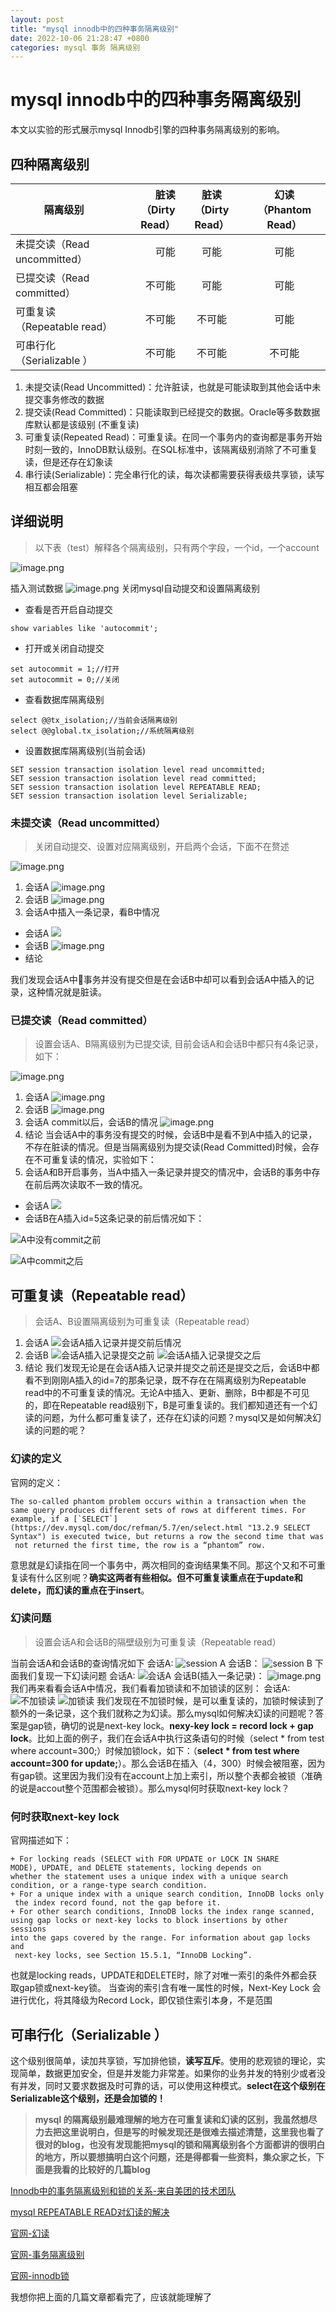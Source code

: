 ```yaml
---
layout: post
title: "mysql innodb中的四种事务隔离级别"
date: 2022-10-06 21:28:47 +0800
categories: mysql 事务 隔离级别
---
```


# mysql innodb中的四种事务隔离级别

本文以实验的形式展示mysql Innodb引擎的四种事务隔离级别的影响。

## 四种隔离级别

| 隔离级别        | 脏读（Dirty Read）   |  脏读（Dirty Read）  |幻读（Phantom Read） |
| --------   | -----:  | :----:  |:----:  |
|未提交读（Read uncommitted）   | 可能|   可能     |可能    |
|已提交读（Read committed）        |  不可能|   可能     |可能    |
|可重复读（Repeatable read）      | 不可能|   不可能     |可能    |
|可串行化（Serializable ）   | 不可能|  不可能     |不可能    |

1. 未提交读(Read Uncommitted)：允许脏读，也就是可能读取到其他会话中未提交事务修改的数据
2. 提交读(Read Committed)：只能读取到已经提交的数据。Oracle等多数数据库默认都是该级别 (不重复读)
3. 可重复读(Repeated Read)：可重复读。在同一个事务内的查询都是事务开始时刻一致的，InnoDB默认级别。在SQL标准中，该隔离级别消除了不可重复读，但是还存在幻象读
4. 串行读(Serializable)：完全串行化的读，每次读都需要获得表级共享锁，读写相互都会阻塞

## 详细说明

> 以下表（test）解释各个隔离级别，只有两个字段，一个id，一个account

![image.png](/mysql%20innodb中的四种事务隔离级别/8596800-048285446d7c9fa6.png)


插入测试数据
![image.png](/mysql%20innodb中的四种事务隔离级别/8596800-530cc6e63eeb0cfe.png)
关闭mysql自动提交和设置隔离级别

+ 查看是否开启自动提交

```shell
show variables like 'autocommit';
```

+ 打开或关闭自动提交
  
```shell
set autocommit = 1;//打开
set autocommit = 0;//关闭
```

+ 查看数据库隔离级别

```shell
select @@tx_isolation;//当前会话隔离级别
select @@global.tx_isolation;//系统隔离级别
```

+ 设置数据库隔离级别(当前会话)

```shell
SET session transaction isolation level read uncommitted;
SET session transaction isolation level read committed;
SET session transaction isolation level REPEATABLE READ;
SET session transaction isolation level Serializable;
```

### 未提交读（Read uncommitted）

> 关闭自动提交、设置对应隔离级别，开启两个会话，下面不在赘述

![image.png](/mysql%20innodb中的四种事务隔离级别/8596800-3a18f33cb3f342f6.png)

1. 会话A
![image.png](/mysql%20innodb中的四种事务隔离级别/8596800-afb7806b4c4f66de.png)
2. 会话B
![image.png](/mysql%20innodb中的四种事务隔离级别/8596800-3253ee508e9c5f85.png)
3. 会话A中插入一条记录，看B中情况

+ 会话A
![](/mysql%20innodb中的四种事务隔离级别/8596800-3f658fa9777e2b11.png)
+ 会话B
![image.png](/mysql%20innodb中的四种事务隔离级别/8596800-fe4f74a994c595a0.png)
+ 结论

我们发现会话A中事务并没有提交但是在会话B中却可以看到会话A中插入的记录，这种情况就是脏读。

### 已提交读（Read committed）

> 设置会话A、B隔离级别为已提交读, 目前会话A和会话B中都只有4条记录，如下：

![image.png](/mysql%20innodb中的四种事务隔离级别/8596800-e6e5f51cfeb87fc3.png)

1. 会话A
![image.png](/mysql%20innodb中的四种事务隔离级别/8596800-5cb2a19166e59fb1.png)
2. 会话B
![image.png](/mysql%20innodb中的四种事务隔离级别/8596800-85216ece10dca65e.png)
3. 会话A commit以后，会话B的情况
![image.png](/mysql%20innodb中的四种事务隔离级别/8596800-e6a8ae7cba67fb2b.png)
4. 结论
当会话A中的事务没有提交的时候，会话B中是看不到A中插入的记录，不存在脏读的情况。但是当隔离级别为提交读(Read Committed)时候，会存在不可重复读的情况，实验如下：
5. 会话A和B开启事务，当A中插入一条记录并提交的情况中，会话B的事务中存在前后两次读取不一致的情况。

+ 会话A
![](/mysql%20innodb中的四种事务隔离级别/8596800-86a85a00a79bd7cb.png)
+ 会话B在A插入id=5这条记录的前后情况如下：

![A中没有commit之前](/mysql%20innodb中的四种事务隔离级别/8596800-f6d0f5d905fe0b95.png)

![A中commit之后](/mysql%20innodb中的四种事务隔离级别/8596800-1385a3a34769e085.png)

## 可重复读（Repeatable read）

> 会话A、B设置隔离级别为可重复读（Repeatable read）

1. 会话A
![会话A插入记录并提交前后情况](/mysql%20innodb中的四种事务隔离级别/8596800-42d94ae069ac7681.png)
2. 会话B
![会话A插入记录提交之前](/mysql%20innodb中的四种事务隔离级别/8596800-aa7c7f3626d6958f.png)
![会话A插入记录提交之后](/mysql%20innodb中的四种事务隔离级别/8596800-048ed6edc65bef2d.png)
3. 结论
我们发现无论是在会话A插入记录并提交之前还是提交之后，会话B中都看不到刚刚A插入的id=7的那条记录，既不存在在隔离级别为Repeatable read中的不可重复读的情况。无论A中插入、更新、删除，B中都是不可见的，即在Repeatable read级别下，B是可重复读的。我们都知道还有一个幻读的问题，为什么都可重复读了，还存在幻读的问题？mysql又是如何解决幻读的问题的呢？

### 幻读的定义

官网的定义：

```shell
The so-called phantom problem occurs within a transaction when the 
same query produces different sets of rows at different times. For 
example, if a [`SELECT`]
(https://dev.mysql.com/doc/refman/5.7/en/select.html "13.2.9 SELECT 
Syntax") is executed twice, but returns a row the second time that was
 not returned the first time, the row is a “phantom” row.
```

意思就是幻读指在同一个事务中，两次相同的查询结果集不同。那这个又和不可重复读有什么区别呢？**确实这两者有些相似。但不可重复读重点在于update和delete，而幻读的重点在于insert**。

### 幻读问题

> 设置会话A和会话B的隔壁级别为可重复读（Repeatable read）

当前会话A和会话B的查询情况如下
会话A:
![session A](/mysql%20innodb中的四种事务隔离级别/8596800-ede1a586756dfcbd.png)
会话B：
![session B](/mysql%20innodb中的四种事务隔离级别/8596800-198954f38fe315fb.png)
下面我们复现一下幻读问题
会话A:
![会话A](/mysql%20innodb中的四种事务隔离级别/8596800-fe69486fc00fc342.png)
会话B(插入一条记录)：
![image.png](/mysql%20innodb中的四种事务隔离级别/8596800-7913c7536c5b465f.png)
我们再来看看会话A中情况，我们看看加锁读和不加锁读的区别：
会话A:
![不加锁读](/mysql%20innodb中的四种事务隔离级别/8596800-453eafe525858f50.png)
![加锁读](/mysql%20innodb中的四种事务隔离级别/8596800-3c1ca42b6f9ded0e.png)
我们发现在不加锁时候，是可以重复读的，加锁时候读到了额外的一条记录，这个我们就称之为幻读。那么mysql如何解决幻读的问题呢？答案是gap锁，确切的说是next-key lock。**nexy-key lock = record lock + gap lock**。比如上面的例子，我们在会话A中执行这条语句的时候（select * from test where account=300;）时候加锁lock，如下：（**select * from test where account=300 for update;**）。那么会话B在插入（4，300）时候会被阻塞，因为有gap锁。这里因为我们没有在account上加上索引，所以整个表都会被锁（准确的说是accout整个范围都会被锁）。那么mysql何时获取next-key lock？

### 何时获取next-key lock

官网描述如下：
```shell
+ For locking reads (SELECT with FOR UPDATE or LOCK IN SHARE 
MODE), UPDATE, and DELETE statements, locking depends on 
whether the statement uses a unique index with a unique search 
condition, or a range-type search condition.
+ For a unique index with a unique search condition, InnoDB locks only
 the index record found, not the gap before it.
+ For other search conditions, InnoDB locks the index range scanned, 
using gap locks or next-key locks to block insertions by other sessions 
into the gaps covered by the range. For information about gap locks and
 next-key locks, see Section 15.5.1, “InnoDB Locking”.
```

也就是locking reads，UPDATE和DELETE时，除了对唯一索引的条件外都会获取gap锁或next-key锁。 当查询的索引含有唯一属性的时候，Next-Key Lock 会进行优化，将其降级为Record Lock，即仅锁住索引本身，不是范围

## 可串行化（Serializable ）

这个级别很简单，读加共享锁，写加排他锁，**读写互斥**。使用的悲观锁的理论，实现简单，数据更加安全，但是并发能力非常差。如果你的业务并发的特别少或者没有并发，同时又要求数据及时可靠的话，可以使用这种模式。**select在这个级别在Serializable这个级别，还是会加锁的！**

>**mysql 的隔离级别最难理解的地方在可重复读和幻读的区别，我虽然想尽力去把这里说明白，但是写的时候发现还是很难去描述清楚，这里我也看了很对的blog，也没有发现能把mysql的锁和隔离级别各个方面都讲的很明白的地方，所以要想搞明白这个问题，还是得都看一些资料，集众家之长，下面是我看的比较好的几篇blog**


[Innodb中的事务隔离级别和锁的关系-来自美团的技术团队](https://tech.meituan.com/2014/08/20/innodb-lock.html)

[mysql REPEATABLE READ对幻读的解决](https://my.oschina.net/hebaodan/blog/910443)

[官网-幻读](https://dev.mysql.com/doc/refman/5.7/en/innodb-next-key-locking.html)

[官网-事务隔离级别](https://dev.mysql.com/doc/refman/5.7/en/innodb-transaction-isolation-levels.html)

[官网-innodb锁](https://dev.mysql.com/doc/refman/5.7/en/innodb-locking.html#innodb-next-key-locks)

我想你把上面的几篇文章都看完了，应该就能理解了















